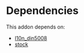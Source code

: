 # Dependencies

This addon depends on:

- [l10n_din5008](https://github.com/bringout/oca-ocb-l10n_asia-pacific/tree/56018d529d5173ce674c3c190b9ef212087839d1/odoo-bringout-oca-ocb-l10n_din5008)
- [stock](https://github.com/bringout/oca-ocb-warehouse/tree/0ee5ffef60413a71dceb350918ad3fb572ec1875/odoo-bringout-oca-ocb-stock)
